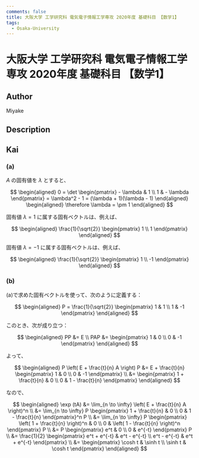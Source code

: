 ```yaml
---
comments: false
title: 大阪大学 工学研究科 電気電子情報工学専攻 2020年度 基礎科目 【数学1】
tags:
  - Osaka-University
---
```

# 大阪大学 工学研究科 電気電子情報工学専攻 2020年度 基礎科目 【数学1】

## **Author**
Miyake

## **Description**

## **Kai**
### (a)
$A$ の固有値を $\lambda$ とすると、

$$
\begin{aligned}
0
= \det \begin{pmatrix} - \lambda & 1 \\ 1 & - \lambda \end{pmatrix}
= \lambda^2 - 1
= (\lambda + 1)(\lambda - 1)
\end{aligned}
\begin{aligned}
\therefore
\lambda = \pm 1
\end{aligned}
$$

固有値 $\lambda = 1$ に属する固有ベクトルは、例えば、

$$
\begin{aligned}
\frac{1}{\sqrt{2}}
\begin{pmatrix} 1 \\ 1 \end{pmatrix}
\end{aligned}
$$

固有値 $\lambda = -1$ に属する固有ベクトルは、例えば、

$$
\begin{aligned}
\frac{1}{\sqrt{2}}
\begin{pmatrix} 1 \\ -1 \end{pmatrix}
\end{aligned}
$$

### (b)
(a)で求めた固有ベクトルを使って、次のように定義する：

$$
\begin{aligned}
P = \frac{1}{\sqrt{2}} \begin{pmatrix} 1 & 1 \\ 1 & -1 \end{pmatrix}
\end{aligned}
$$

このとき、次が成り立つ：

$$
\begin{aligned}
PP &= E
\\
PAP &= \begin{pmatrix} 1 & 0 \\ 0 & -1 \end{pmatrix}
\end{aligned}
$$

よって、

$$
\begin{aligned}
P \left( E + \frac{t}{n} A \right) P
&= E + \frac{t}{n} \begin{pmatrix} 1 & 0 \\ 0 & -1 \end{pmatrix}
\\
&= \begin{pmatrix} 1 + \frac{t}{n} & 0 \\ 0 & 1 - \frac{t}{n} \end{pmatrix}
\end{aligned}
$$

なので、

$$
\begin{aligned}
\exp (tA)
&= \lim_{n \to \infty} \left( E + \frac{t}{n} A \right)^n
\\
&= \lim_{n \to \infty} P \begin{pmatrix} 1 + \frac{t}{n} & 0 \\ 0 & 1 - \frac{t}{n} \end{pmatrix}^n P
\\
&= \lim_{n \to \infty} P \begin{pmatrix} \left( 1 + \frac{t}{n} \right)^n & 0 \\ 0 & \left( 1 - \frac{t}{n} \right)^n \end{pmatrix} P
\\
&= P \begin{pmatrix} e^t & 0 \\ 0 & e^{-t} \end{pmatrix} P
\\
&= \frac{1}{2} \begin{pmatrix} e^t + e^{-t} & e^t - e^{-t} \\ e^t - e^{-t} & e^t + e^{-t} \end{pmatrix}
\\
&= \begin{pmatrix} \cosh t & \sinh t \\ \sinh t & \cosh t \end{pmatrix}
\end{aligned}
$$